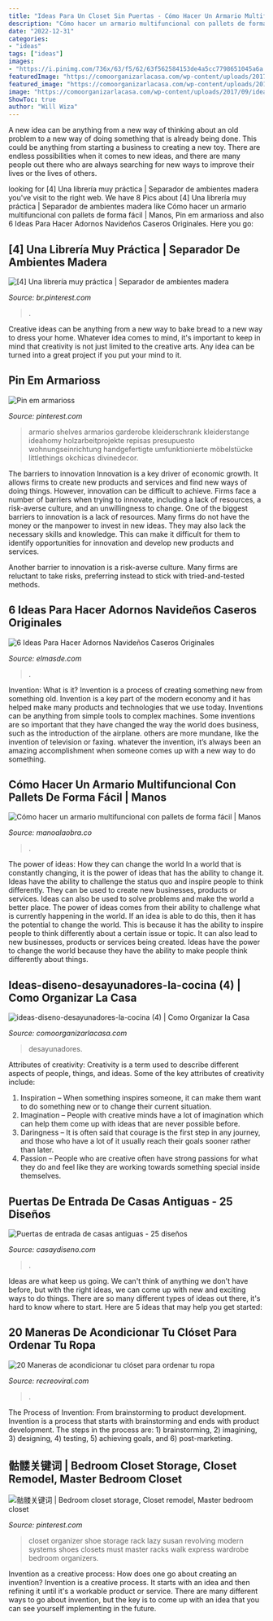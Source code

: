 ```yaml
---
title: "Ideas Para Un Closet Sin Puertas - Cómo Hacer Un Armario Multifuncional Con Pallets De Forma Fácil"
description: "Cómo hacer un armario multifuncional con pallets de forma fácil"
date: "2022-12-31"
categories:
- "ideas"
tags: ["ideas"]
images:
- "https://i.pinimg.com/736x/63/f5/62/63f562584153de4a5cc7798651045a6a.jpg"
featuredImage: "https://comoorganizarlacasa.com/wp-content/uploads/2017/09/ideas-diseno-desayunadores-la-cocina-4.jpg"
featured_image: "https://comoorganizarlacasa.com/wp-content/uploads/2017/09/ideas-diseno-desayunadores-la-cocina-4.jpg"
image: "https://comoorganizarlacasa.com/wp-content/uploads/2017/09/ideas-diseno-desayunadores-la-cocina-4.jpg"
ShowToc: true
author: "Will Wiza"
---
```



A new idea can be anything from a new way of thinking about an old problem to a new way of doing something that is already being done. This could be anything from starting a business to creating a new toy. There are endless possibilities when it comes to new ideas, and there are many people out there who are always searching for new ways to improve their lives or the lives of others.

	

		
looking for [4] Una librería muy práctica | Separador de ambientes madera you've visit to the right web. We have 8 Pics about [4] Una librería muy práctica | Separador de ambientes madera like Cómo hacer un armario multifuncional con pallets de forma fácil | Manos, Pin em armarioss and also 6 Ideas Para Hacer Adornos Navideños Caseros Originales. Here you go:
		
    
## [4] Una Librería Muy Práctica | Separador De Ambientes Madera

<img loading=lazy src="https://i.pinimg.com/736x/d9/d6/d9/d9d6d926b090d355d77e6a0a17c090e4.jpg" onerror="this.onerror=null;this.src='https://tse3.mm.bing.net/th?id=OIP.64T7_4_R96OWMVsfnITkigHaH5&amp;pid=15.1';" alt="[4] Una librería muy práctica | Separador de ambientes madera">

_Source: br.pinterest.com_

>. 

	

Creative ideas can be anything from a new way to bake bread to a new way to dress your home. Whatever idea comes to mind, it's important to keep in mind that creativity is not just limited to the creative arts. Any idea can be turned into a great project if you put your mind to it.

    
## Pin Em Armarioss

<img loading=lazy src="https://i.pinimg.com/736x/63/f5/62/63f562584153de4a5cc7798651045a6a.jpg" onerror="this.onerror=null;this.src='https://tse1.mm.bing.net/th?id=OIP.ZokXkSh0dVj6ssdRRtAfygHaNK&amp;pid=15.1';" alt="Pin em armarioss">

_Source: pinterest.com_

>armario shelves armarios garderobe kleiderschrank kleiderstange ideahomy holzarbeitprojekte repisas presupuesto wohnungseinrichtung handgefertigte umfunktionierte möbelstücke littlethings okchicas divinedecor. 

	

The barriers to innovation
Innovation is a key driver of economic growth. It allows firms to create new products and services and find new ways of doing things. However, innovation can be difficult to achieve. Firms face a number of barriers when trying to innovate, including a lack of resources, a risk-averse culture, and an unwillingness to change.
One of the biggest barriers to innovation is a lack of resources. Many firms do not have the money or the manpower to invest in new ideas. They may also lack the necessary skills and knowledge. This can make it difficult for them to identify opportunities for innovation and develop new products and services.

Another barrier to innovation is a risk-averse culture. Many firms are reluctant to take risks, preferring instead to stick with tried-and-tested methods.

    
## 6 Ideas Para Hacer Adornos Navideños Caseros Originales

<img loading=lazy src="http://elmasde.com/wp-content/uploads/2015/10/6-Ideas-Para-Hacer-Adornos-Navideños-Caseros-Originales4.jpg" onerror="this.onerror=null;this.src='https://tse1.mm.bing.net/th?id=OIP.gTP0TzmBZculrmzm1gvH5AHaE7&amp;pid=15.1';" alt="6 Ideas Para Hacer Adornos Navideños Caseros Originales">

_Source: elmasde.com_

>. 

	

Invention: What is it?
Invention is a process of creating something new from something old. Invention is a key part of the modern economy and it has helped make many products and technologies that we use today. Inventions can be anything from simple tools to complex machines. Some inventions are so important that they have changed the way the world does business, such as the introduction of the airplane. others are more mundane, like the invention of television or faxing. whatever the invention, it’s always been an amazing accomplishment when someone comes up with a new way to do something.

    
## Cómo Hacer Un Armario Multifuncional Con Pallets De Forma Fácil | Manos

<img loading=lazy src="https://manoalaobra.co/wp-content/uploads/2016/10/1-77.jpg" onerror="this.onerror=null;this.src='https://tse2.mm.bing.net/th?id=OIP.uGsJkmVbXDoGTCJpt8aInwHaLI&amp;pid=15.1';" alt="Cómo hacer un armario multifuncional con pallets de forma fácil | Manos">

_Source: manoalaobra.co_

>. 

	

The power of ideas: How they can change the world
In a world that is constantly changing, it is the power of ideas that has the ability to change it. Ideas have the ability to challenge the status quo and inspire people to think differently. They can be used to create new businesses, products or services. Ideas can also be used to solve problems and make the world a better place.
The power of ideas comes from their ability to challenge what is currently happening in the world. If an idea is able to do this, then it has the potential to change the world. This is because it has the ability to inspire people to think differently about a certain issue or topic. It can also lead to new businesses, products or services being created. Ideas have the power to change the world because they have the ability to make people think differently about things.

    
## Ideas-diseno-desayunadores-la-cocina (4) | Como Organizar La Casa

<img loading=lazy src="https://comoorganizarlacasa.com/wp-content/uploads/2017/09/ideas-diseno-desayunadores-la-cocina-4.jpg" onerror="this.onerror=null;this.src='https://tse4.mm.bing.net/th?id=OIP.SV0l0UhvFgkFgYjE5XzzrwHaJ4&amp;pid=15.1';" alt="ideas-diseno-desayunadores-la-cocina (4) | Como Organizar la Casa">

_Source: comoorganizarlacasa.com_

>desayunadores. 

	

Attributes of creativity:
Creativity is a term used to describe different aspects of people, things, and ideas. Some of the key attributes of creativity include: 
1. Inspiration – When something inspires someone, it can make them want to do something new or to change their current situation.
2. Imagination – People with creative minds have a lot of imagination which can help them come up with ideas that are never possible before. 
3. Daringness – It is often said that courage is the first step in any journey, and those who have a lot of it usually reach their goals sooner rather than later. 
4. Passion – People who are creative often have strong passions for what they do and feel like they are working towards something special inside themselves.

    
## Puertas De Entrada De Casas Antiguas - 25 Diseños

<img loading=lazy src="https://casaydiseno.com/wp-content/uploads/2015/08/puerta-madera-celeste-antigua.jpg" onerror="this.onerror=null;this.src='https://tse1.mm.bing.net/th?id=OIP.jYs-XhJ7HfnTet3M67eYnwHaLL&amp;pid=15.1';" alt="Puertas de entrada de casas antiguas - 25 diseños">

_Source: casaydiseno.com_

>. 

	

Ideas are what keep us going. We can't think of anything we don't have before, but with the right ideas, we can come up with new and exciting ways to do things. There are so many different types of ideas out there, it's hard to know where to start. Here are 5 ideas that may help you get started: 

    
## 20 Maneras De Acondicionar Tu Clóset Para Ordenar Tu Ropa

<img loading=lazy src="https://www.recreoviral.com/wp-content/uploads/2018/03/clósets-10.jpg" onerror="this.onerror=null;this.src='https://tse4.mm.bing.net/th?id=OIP.rLnI1jtyw5-srIOZCWcJMQHaLH&amp;pid=15.1';" alt="20 Maneras de acondicionar tu clóset para ordenar tu ropa">

_Source: recreoviral.com_

>. 

	

The Process of Invention: From brainstorming to product development.
Invention is a process that starts with brainstorming and ends with product development. The steps in the process are: 1) brainstorming, 2) imagining, 3) designing, 4) testing, 5) achieving goals, and 6) post-marketing.

    
## 骷髅关键词 | Bedroom Closet Storage, Closet Remodel, Master Bedroom Closet

<img loading=lazy src="https://i.pinimg.com/736x/02/b5/36/02b5365b535c6d1c4d836ad5668b0567.jpg" onerror="this.onerror=null;this.src='https://tse3.mm.bing.net/th?id=OIP.DQgKCxLdUatAdmNY0HD0uAHaJ3&amp;pid=15.1';" alt="骷髅关键词 | Bedroom closet storage, Closet remodel, Master bedroom closet">

_Source: pinterest.com_

>closet organizer shoe storage rack lazy susan revolving modern systems shoes closets must master racks walk express wardrobe bedroom organizers. 

	

Invention as a creative process: How does one go about creating an invention?
Invention is a creative process. It starts with an idea and then refining it until it's a workable product or service. There are many different ways to go about invention, but the key is to come up with an idea that you can see yourself implementing in the future.


